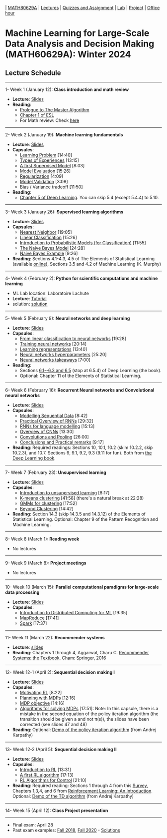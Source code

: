 | [MATH80629A](main.md) | [Lectures](lectures.md) | [Quizzes and Assignment](homework.md) | [Lab](lab.md) | [Project](project.md) | [Office hour](office_hr.md)
# Machine Learning for Large-Scale Data Analysis and Decision Making (MATH60629A): Winter 2024

## Lecture Schedule
___
1- <span style="font-size:1em;">Week 1 (January 12): **Class introduction and math review**</span>
- **Lecture**: [Slides](http://www.cs.toronto.edu/~lcharlin/courses/60629/slides_intro.pdf)
- **Reading**: 
  * [Prologue to The Master Algorithm](http://homes.cs.washington.edu/~pedrod/Prologue.pdf)
  * [Chapter 1 of ESL](https://web.stanford.edu/~hastie/Papers/ESLII.pdf)
  * For Math review: Check [here](http://www.cs.toronto.edu/~lcharlin/courses/80-629/math_resources.html)

___
2- <span style="font-size:1em;">Week 2 (January 19): **Machine learning fundamentals**</span> 
- **Lecture**: [Slides](https://www.cs.toronto.edu/~lcharlin/courses/60629/slides_ml-fundamentals.pdf)
- **Capsules**:  
  * [Learning Problem](https://youtu.be/XHjYLAooCQI) [14:40]
  * [Types of Experiences](https://youtu.be/bUrw6MWiI7E) [13:15]
  * [A first Supervised Model](https://www.youtube.com/watch?v=fu8IBbPREBg) [8:03]
  * [Model Evaluation](https://youtu.be/jB69v09vrn8) [15:26]
  * [Regularization](https://www.youtube.com/watch?v=SFzhFrWOTEI) [4:09]
  * [Model Validation](https://www.youtube.com/watch?v=WoFGyFvyoeo) [3:08]
  * [Bias / Variance tradeoff](https://www.youtube.com/watch?v=L5Hehy9s8SI) [11:50]
- **Reading**:  
  * [Chapter 5 of Deep Learning](http://www.deeplearningbook.org/contents/ml.html). You can skip 5.4 (except 5.4.4) to 5.10.  
  
___
3- <span style="font-size:1em;">Week 3 (January 26): **Supervised learning algorithms**</span> 
- **Lecture**: [Slides](http://www.cs.toronto.edu/~lcharlin/courses/60629/slides_supervised.pdf)
- **Capsules**: 
  * [Nearest Neighbor](https://youtu.be/wrpB9mxmhJc) [19:05]
  * [Linear Classification](https://youtu.be/Kv8Ab2I_7CM) [15:26]
  * [Introduction to Probabilistic Models (for Classification)](https://youtu.be/CnJTkeJpJLY) [11:55]
  * [The Naive Bayes Model](https://youtu.be/8L2ZM20BdoA) [24:28]
  * [Naive Bayes Example](https://youtu.be/xg8wZOr6zrY) [9:26]
- **Reading**: Sections 4.1-4.3, 4.5 of The Elements of Statistical Learning (available [online](https://web.stanford.edu/~hastie/ElemStatLearn/)), Sections 3.5 and 4.2 of Machine Learning (K. Murphy)

___
4- <span style="font-size:1em;">Week 4 (February 2): **Python for scientific computations and machine learning**</span> 
- ML Lab location: Laboratoire Lachute
- **Lecture**: [Tutorial](https://colab.research.google.com/github/lcharlin/80-629/blob/master/week4-PracticalSession/Introduction_to_ML.ipynb)
- solution: [solution](https://colab.research.google.com/github/lcharlin/80-629/blob/master/week4-PracticalSession/Introduction_to_ML_Solutions.ipynb)

___
5- <span style="font-size:1em;">Week 5 (February 9): **Neural networks and deep learning**</span> 
- **Lecture**: [Slides](http://www.cs.toronto.edu/~lcharlin/courses/60629/slides_nn.pdf)
- **Capsules**: 
  * [From linear classification to neural networks](https://youtu.be/Bs6NA2gGz78) [19:28]
  * [Training neural networks](https://youtu.be/c47a3YxIG7k) [20:14]
  * [Learning representations](https://youtu.be/N_JU7egyGGA)  [13:40]
  * [Neural networks hyperparameters](https://youtu.be/5axp1O299qM)  [25:20]
  * [Neural networks takeaways](https://youtu.be/Nqs-C7wBVQo) [7:00]
- **Reading**:
  * Sections [6.1--6.3 and 6.5](http://www.deeplearningbook.org/contents/mlp.html) (stop at 6.5.4) of Deep Learning (the book).  
  * Optional: Chapter 11 of the Elements of Statistical Learning.

___
6- <span style="font-size:1em;">Week 6 (February 16): **Recurrent Neural networks and Convolutional neural networks**</span> 
- **Lecture**: [Slides](http://www.cs.toronto.edu/~lcharlin/courses/60629/slides_rnn-cnn.pdf)
- **Capsules**: 
  * [Modelling Sequential Data](https://youtu.be/Ra_n9vJ89wM) [8:42]
  * [Practical Overview of RNNs](https://youtu.be/2euWyjhO0GM) [29:32]
  * [RNNs for language modelling](https://youtu.be/K-l8zCBuJbM) [15:13]
  * [Overview of CNNs](https://youtu.be/EVZOThR2q1I) [13:30]
  * [Convolutions and Pooling](https://youtu.be/L8tbxFKKoVw) [26:00]
  * [Conclusions and Practical remarks](https://youtu.be/mA71uUtkcXw) [9:17]
- **Reading**: Required readings: Sections 10, 10.1, 10.2 (skim 10.2.2, skip 10.2.3), and 10.7. Sections 9, 9.1, 9.2, 9.3 (9.11 for fun). Both from [the Deep Learning book](http://www.deeplearningbook.org/).

___
7- <span style="font-size:1em;">Week 7 (February 23): **Unsupervised learning**</span> 
- **Lecture**: [Slides](http://www.cs.toronto.edu/~lcharlin/courses/60629/slides_unsupervised.pdf)
- **Capsules**: 
  * [Introduction to unsupervised learning](https://youtu.be/z_PcTBDHvOs) [8:17]
  * [K-means clustering](https://youtu.be/9EFWKAQ3TSs) [41:58] (there's a natural break at 22:28)
  * [GMMs for clustering](https://youtu.be/OyK4tX2hjMc) [17:52]
  * [Beyond Clustering](https://youtu.be/zVoi--FTiYk) [14:42]
- **Reading**: Section 14.3 (skip 14.3.5 and 14.3.12) of the Elements of Statistical Learning. Optional: Chapter 9 of the Pattern Recognition and Machine Learning. 

___
8- <span style="font-size:1em;">Week 8 (March 1): **Reading week**</span> 
- No lectures

___
9- <span style="font-size:1em;">Week 9 (March 8): **Project meetings**</span> 
- No lectures

___
10- <span style="font-size:1em;">Week 10 (March 15): **Parallel computational paradigms for large-scale data processing**</span>
- **Lecture**: [Slides](http://www.cs.toronto.edu/~lcharlin/courses/60629/slides_largeScale.pdf)
- **Capsules**: 
  * [Introduction to Distributed Computing for ML](https://youtu.be/CtYOBS9pDvg) [19:35]
  * [MapReduce](https://youtu.be/U3FLRYH3R5Q) [17:41]
  * [Spark](https://www.youtube.com/watch?v=4gOdejqyHng) [17:37]

___
11- <span style="font-size:1em;">Week 11 (March 22): **Recommender systems**</span> 
- **Lecture**: [slides](http://www.cs.toronto.edu/~lcharlin/courses/60629/case_Decathlon-diapos.pdf)
- **Reading**: Chapters 1 through 4, Aggarwal, Charu C. [Recommender Systems: the Textbook](https://hecmontreal.on.worldcat.org/v2/oclc/946011635). Cham: Springer, 2016

___
12- <span style="font-size:1em;">Week 12-1 (April 2): **Sequential decision making I**</span> 
- **Lecture**: [Slides](http://www.cs.toronto.edu/~lcharlin/courses/60629/slides_rl.pdf)
- **Capsules**: 
  * [Motivating RL](https://youtu.be/V2WrKWyiPoQ) [8:22]
  * [Planning with MDPs](https://youtu.be/FwQQCSL5I_Y) [12:16]
  * [MDP objective](https://youtu.be/3vX-J61A8NQ) [14:16]
  * [Algorithms for solving MDPs](https://youtu.be/HBTyOjt4QBk) [17:51]: Note: In this capsule, there is a mistake in the second equation of the policy iteration algorithm (the transition should be given a and not π(s)), the slides have been corrected (see slides 47 and 48)
- **Reading**: Optional: [Demo of the policy iteration algorithm](http://www.cs.toronto.edu/~lcharlin/courses/60629/reinforcejs/gridworld_dp.html) (from Andrej Karpathy)

___
13- <span style="font-size:1em;">Week 12-2 (April 5): **Sequential decision making II**</span> 
- **Lecture**: [Slides](http://www.cs.toronto.edu/~lcharlin/courses/60629/slides_rl2.pdf)
- **Capsules**: 
  * [Introduction to RL](https://www.youtube.com/watch?v=VnZ4558bXys) [13:31]
  * [A first RL algorithm](https://www.youtube.com/watch?v=EYeACgMxHVk) [17:13]
  * [RL Algorithms for Control](https://www.youtube.com/watch?v=PeGnFc5S-f4) [21:10]
- **Reading**: Required reading: Sections 1 through 4 from this [Survey](https://www.jair.org/index.php/jair/article/download/10166/24110/), Chapters 1,3,4, and 6 from [Reinforcement Learning: An Introduction](http://incompleteideas.net/book/the-book.html). Optional: [Demo of the TD algorithm](http://www.cs.toronto.edu/~lcharlin/courses/60629/reinforcejs/gridworld_td.html) (from Andrej Karpathy)

___
14- <span style="font-size:1em;">Week 15 (April 12): **Class Project presentation**</span>

___
* Final exam: April 28
* Past exam examples: [Fall 2018](http://www.cs.toronto.edu/~lcharlin/courses/60629/exam_80629_A18.pdf), [Fall 2020](http://www.cs.toronto.edu/~lcharlin/courses/60629/examen_80629A_F20.pdf) - [Solutions](http://www.cs.toronto.edu/~lcharlin/courses/60629/examen_80629A_F20_solutions.pdf)

